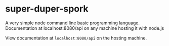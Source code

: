 # super-duper-spork
A very simple node command line basic programming language. Documentation at localhost:8080/api on any machine hosting it with node.js

View documentation at `localhost:8080/api` on the hosting machine.
